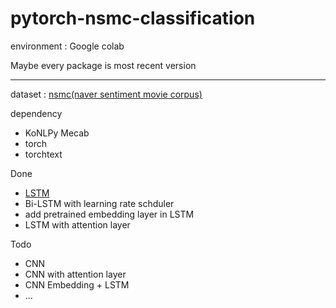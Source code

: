 # pytorch-nsmc-classification

environment : Google colab

Maybe every package is most recent version

---
dataset : [nsmc(naver sentiment movie corpus)](https://github.com/e9t/nsmc)

dependency 
- KoNLPy Mecab
- torch
- torchtext

Done
- [LSTM](https://github.com/HyejinWon/pytorch-nsmc-classification/blob/main/NSMC_Classification.ipynb) 
- Bi-LSTM with learning rate schduler
- add pretrained embedding layer in LSTM
- LSTM with attention layer


Todo
- CNN
- CNN with attention layer
- CNN Embedding + LSTM
- ...
